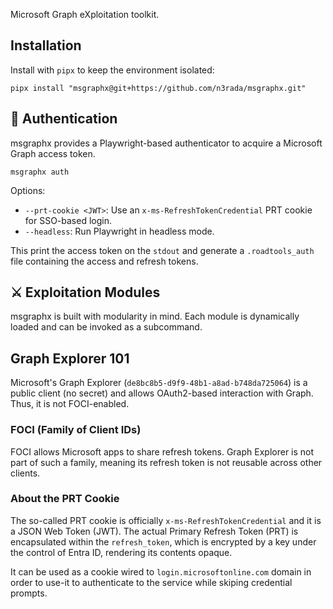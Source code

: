 Microsoft Graph eXploitation toolkit.

## Installation

Install with `pipx` to keep the environment isolated:
```shell
pipx install "msgraphx@git+https://github.com/n3rada/msgraphx.git"
```

## 🔐 Authentication

msgraphx provides a Playwright-based authenticator to acquire a Microsoft Graph access token.

```shell
msgraphx auth
```

Options:
- `--prt-cookie <JWT>`: Use an `x-ms-RefreshTokenCredential` PRT cookie for SSO-based login.
- `--headless`: Run Playwright in headless mode.

This print the access token on the `stdout` and generate a `.roadtools_auth` file containing the access and refresh tokens.

## ⚔️ Exploitation Modules

msgraphx is built with modularity in mind. Each module is dynamically loaded and can be invoked as a subcommand.


## Graph Explorer 101

Microsoft's Graph Explorer (`de8bc8b5-d9f9-48b1-a8ad-b748da725064`) is a public client (no secret) and allows OAuth2-based interaction with Graph. Thus, it is not FOCI-enabled. 

### FOCI (Family of Client IDs)

FOCI allows Microsoft apps to share refresh tokens. Graph Explorer is not part of such a family, meaning its refresh token is not reusable across other clients.


### About the PRT Cookie

The so-called PRT cookie is officially `x-ms-RefreshTokenCredential` and it is a JSON Web Token (JWT). The actual Primary Refresh Token (PRT) is encapsulated within the `refresh_token`, which is encrypted by a key under the control of Entra ID, rendering its contents opaque. 

It can be used as a cookie wired to `login.microsoftonline.com` domain in order to use-it to authenticate to the service while skiping credential prompts.